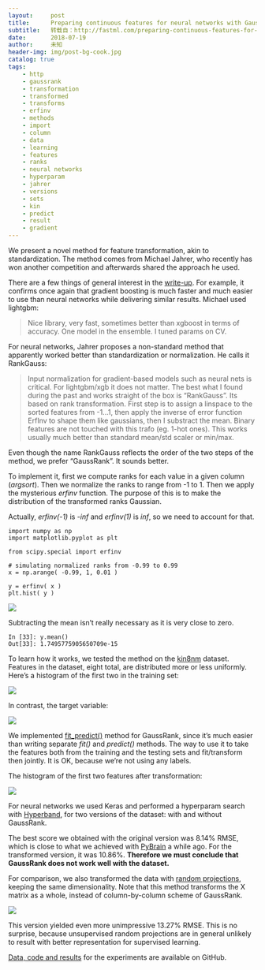 ```yaml
---
layout:     post
title:      Preparing continuous features for neural networks with GaussRank
subtitle:   转载自：http://fastml.com/preparing-continuous-features-for-neural-networks-with-rankgauss/
date:       2018-07-19
author:     未知
header-img: img/post-bg-cook.jpg
catalog: true
tags:
    - http
    - gaussrank
    - transformation
    - transformed
    - transforms
    - erfinv
    - methods
    - import
    - column
    - data
    - learning
    - features
    - ranks
    - neural networks
    - hyperparam
    - jahrer
    - versions
    - sets
    - kin
    - predict
    - result
    - gradient
---
```


We present a novel method for feature transformation, akin to standardization. The method comes from Michael Jahrer, who recently has won another competition and afterwards shared the approach he used.










There are a few things of general interest in the [write-up](https://www.kaggle.com/c/porto-seguro-safe-driver-prediction/discussion/44629#250927). For example, it confirms once again that gradient boosting is much faster and much easier to use than neural networks while delivering similar results. Michael used lightgbm:

> Nice library, very fast, sometimes better than xgboost in terms of accuracy. One model in the ensemble. I tuned params on CV.

For neural networks, Jahrer proposes a non-standard method that apparently worked better than standardization or normalization. He calls it RankGauss:

> Input normalization for gradient-based models such as neural nets is critical. For lightgbm/xgb it does not matter. The best what I found during the past and works straight of the box is “RankGauss”. Its based on rank transformation.
First step is to assign a linspace to the sorted features from -1…1, then apply the inverse of error function ErfInv to shape them like gaussians, then I substract the mean. Binary features are not touched with this trafo (eg. 1-hot ones). This works usually much better than standard mean/std scaler or min/max.

Even though the name RankGauss reflects the order of the two steps of the method, we prefer “GaussRank”. It sounds better.

To implement it, first we compute ranks for each value in a given column (*argsort*). Then we normalize the ranks to range from -1 to 1. Then we apply the mysterious *erfinv* function. The purpose of this is to make the distribution of the transformed ranks Gaussian.

Actually, *erfinv(-1)* is *-inf* and *erfinv(1)* is *inf*, so we need to account for that.

```
import numpy as np
import matplotlib.pyplot as plt

from scipy.special import erfinv

# simulating normalized ranks from -0.99 to 0.99
x = np.arange( -0.99, 1, 0.01 )

y = erfinv( x )
plt.hist( y )

```

![](http://fastml.com/images/gaussrank/erfinv_hist.png)


Subtracting the mean isn’t really necessary as it is very close to zero.

```
In [33]: y.mean()
Out[33]: 1.7495775905650709e-15

```

To learn how it works, we tested the method on the [kin8nm](http://fastml.com/very-fast-denoising-autoencoder-with-a-robot-arm#data) dataset. Features in the dataset, eight total, are distributed more or less uniformly. Here’s a histogram of the first two in the training set:

![](http://fastml.com/images/gaussrank/kin8nm_train_col01_hist.png)


In contrast, the target variable:

![](http://fastml.com/images/gaussrank/kin8nm_train_target_hist.png)


We implemented [fit_predict()](https://github.com/zygmuntz/gaussrank/blob/master/gaussrank.py#L18) method for GaussRank, since it’s much easier than writing separate *fit()* and *predict()* methods. The way to use it to take the features both from the training and the testing sets and fit/transform then jointly. It is OK, because we’re not using any labels.

The histogram of the first two features after transformation:

![](http://fastml.com/images/gaussrank/kin8nm_train_col01_gaussrank_hist.png)


For neural networks we used Keras and performed a hyperparam search with [Hyperband](http://fastml.com/tuning-hyperparams-fast-with-hyperband), for two versions of the dataset: with and without GaussRank.

The best score we obtained with the original version was 8.14% RMSE, which is close to what we achieved with [PyBrain](http://fastml.com/pybrain-a-simple-neural-networks-library-in-python) a while ago. For the transformed version, it was 10.86%. **Therefore we must conclude that GaussRank does not work well with the dataset.**

For comparison, we also transformed the data with [random projections](http://scikit-learn.org/stable/modules/generated/sklearn.random_projection.GaussianRandomProjection.html), keeping the same dimensionality. Note that this method transforms the X matrix as a whole, instead of column-by-column scheme of GaussRank.

![](http://fastml.com/images/gaussrank/kin8nm_train_col01_random_projections_hist.png)


This version yielded even more unimpressive 13.27% RMSE. This is no surprise, because unsupervised random projections are in general unlikely to result with better representation for supervised learning.

[Data, code and results](https://github.com/zygmuntz/gaussrank) for the experiments are available on GitHub.
